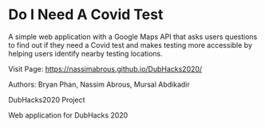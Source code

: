 # Do I Need A Covid Test

A simple web application with a Google Maps API that asks users questions to find out if they need a Covid test and makes testing more accessible by helping users identify nearby testing locations.

Visit Page: https://nassimabrous.github.io/DubHacks2020/

Authors: Bryan Phan, Nassim Abrous, Mursal Abdikadir

DubHacks2020 Project

Web application for DubHacks 2020
